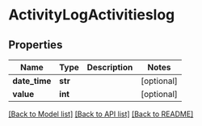 # ActivityLogActivitieslog

## Properties
Name | Type | Description | Notes
------------ | ------------- | ------------- | -------------
**date_time** | **str** |  | [optional] 
**value** | **int** |  | [optional] 

[[Back to Model list]](../README.md#documentation-for-models) [[Back to API list]](../README.md#documentation-for-api-endpoints) [[Back to README]](../README.md)


